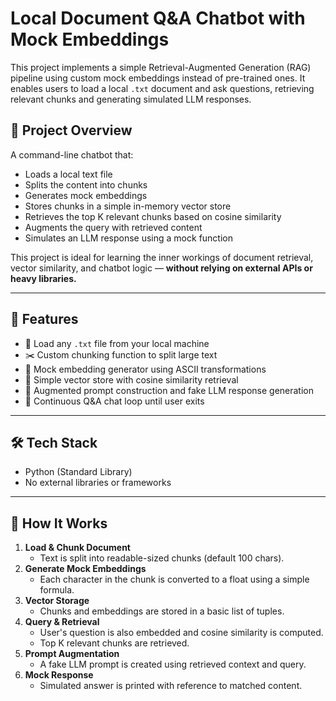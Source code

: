 # Local Document Q&A Chatbot with Mock Embeddings

This project implements a simple Retrieval-Augmented Generation (RAG) pipeline using custom mock embeddings instead of pre-trained ones. It enables users to load a local `.txt` document and ask questions, retrieving relevant chunks and generating simulated LLM responses.

## 🧠 Project Overview

A command-line chatbot that:
- Loads a local text file
- Splits the content into chunks
- Generates mock embeddings
- Stores chunks in a simple in-memory vector store
- Retrieves the top K relevant chunks based on cosine similarity
- Augments the query with retrieved content
- Simulates an LLM response using a mock function

This project is ideal for learning the inner workings of document retrieval, vector similarity, and chatbot logic — **without relying on external APIs or heavy libraries.**

---

## 🚀 Features

- 📂 Load any `.txt` file from your local machine
- ✂️ Custom chunking function to split large text
- 🧮 Mock embedding generator using ASCII transformations
- 🧠 Simple vector store with cosine similarity retrieval
- 🤖 Augmented prompt construction and fake LLM response generation
- 🔁 Continuous Q&A chat loop until user exits

---

## 🛠️ Tech Stack

- Python (Standard Library)
- No external libraries or frameworks

---

## 🧪 How It Works

1. **Load & Chunk Document**
   - Text is split into readable-sized chunks (default 100 chars).
2. **Generate Mock Embeddings**
   - Each character in the chunk is converted to a float using a simple formula.
3. **Vector Storage**
   - Chunks and embeddings are stored in a basic list of tuples.
4. **Query & Retrieval**
   - User's question is also embedded and cosine similarity is computed.
   - Top K relevant chunks are retrieved.
5. **Prompt Augmentation**
   - A fake LLM prompt is created using retrieved context and query.
6. **Mock Response**
   - Simulated answer is printed with reference to matched content.


